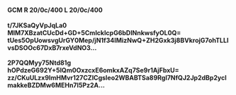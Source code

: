 #### GCM R 20/0c/400 L 20/0c/400
**t/7JKSaQyVpJqLa0**<br/>**MlM7XBzatCUcDd+GD+5CmIckIcpG6bDlNnkwsfyOL0Q=**<br/>**tUes5OpUowsvgUrGY0Mep/jN1f34IMizNwQ+ZH2Gxk3j8BVkrojG7ohTLLIvsDSOOc67DxB7rxeVdNO3...**<br/><br/>
**2P7QQMyy75Ntd81g**<br/>**hOPdzeG692Y+5IQm0OxzcxE6omkxAZq7Se9r1AjFbxU=**<br/>**zz/CKuULzx9ImHMvr127CZICgsIeo2WBABTSa89Rgl7NfQJ2Jp2dBp2yclmakkeBZDMw6MEHn7I5Pz2A...**